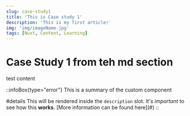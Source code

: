 ```yaml
---
slug: case-study1
title: 'This is Case study 1'
description: 'This is my first article!'
img: 'img/imageName.jpg'
tags: [Nuxt, Content, Learning]
---
```


# Case Study 1 from teh md section

test content

::infoBox{type="error"}
This is a summary of the custom component

#details
This will be rendered inside the `description` slot. _It's important_ to see how this **works**.
\[More information can be found here\](#)
::
